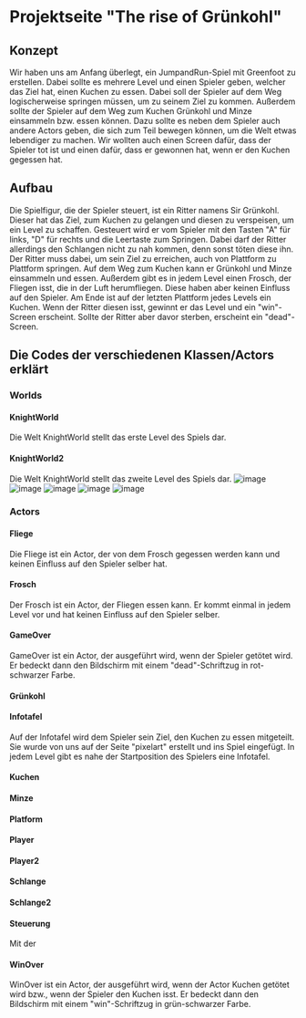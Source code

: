 # Projektseite "The rise of Grünkohl"



## Konzept
Wir haben uns am Anfang überlegt, ein JumpandRun-Spiel mit Greenfoot zu erstellen.
Dabei sollte es mehrere Level und einen Spieler geben, welcher das Ziel hat, einen Kuchen zu essen.
Dabei soll der Spieler auf dem Weg logischerweise springen müssen, um zu seinem Ziel zu kommen.
Außerdem sollte der Spieler auf dem Weg zum Kuchen Grünkohl und Minze einsammeln bzw. essen können.
Dazu sollte es neben dem Spieler auch andere Actors geben, die sich zum Teil bewegen können, um die Welt etwas lebendiger zu machen.
Wir wollten auch einen Screen dafür, dass der Spieler tot ist und einen dafür, dass er gewonnen hat, wenn er den Kuchen gegessen hat.

## Aufbau
Die Spielfigur, die der Spieler steuert, ist ein Ritter namens Sir Grünkohl.
Dieser hat das Ziel, zum Kuchen zu gelangen und diesen zu verspeisen, um ein Level zu schaffen.
Gesteuert wird er vom Spieler mit den Tasten "A" für links, "D" für rechts und die Leertaste zum Springen.
Dabei darf der Ritter allerdings den Schlangen nicht zu nah kommen, denn sonst töten diese ihn.
Der Ritter muss dabei, um sein Ziel zu erreichen, auch von Plattform zu Plattform springen.
Auf dem Weg zum Kuchen kann er Grünkohl und Minze einsammeln und essen.
Außerdem gibt es in jedem Level einen Frosch, der Fliegen isst, die in der Luft herumfliegen. 
Diese haben aber keinen Einfluss auf den Spieler.
Am Ende ist auf der letzten Plattform jedes Levels ein Kuchen.
Wenn der Ritter diesen isst, gewinnt er das Level und ein "win"-Screen erscheint.
Sollte der Ritter aber davor sterben, erscheint ein "dead"-Screen.


## Die Codes der verschiedenen Klassen/Actors erklärt

### Worlds

#### KnightWorld
Die Welt KnightWorld stellt das erste Level des Spiels dar.


#### KnightWorld2
Die Welt KnightWorld stellt das zweite Level des Spiels dar.
![image](https://user-images.githubusercontent.com/111414678/208299150-b10a35d7-f0fd-482b-a72c-ee2c01a988fa.png)
![image](https://user-images.githubusercontent.com/111414678/208299168-018865e1-8d84-4f0a-b0af-f8ce505cb48d.png)
![image](https://user-images.githubusercontent.com/111414678/208299190-1ce16aef-d0af-456e-b94a-452ae615c6a4.png)
![image](https://user-images.githubusercontent.com/111414678/208299245-32a5d327-f974-44c2-9273-8805382d0270.png)
![image](https://user-images.githubusercontent.com/111414678/208299264-47000b70-3aad-41a6-96e1-04e5d2b4d0bd.png)

### Actors

#### Fliege
Die Fliege ist ein Actor, der von dem Frosch gegessen werden kann und keinen Einfluss auf den Spieler selber hat.

#### Frosch
Der Frosch ist ein Actor, der Fliegen essen kann. Er kommt einmal in jedem Level vor und hat keinen Einfluss auf den Spieler selber.

#### GameOver
GameOver ist ein Actor, der ausgeführt wird, wenn der Spieler getötet wird. Er bedeckt dann den Bildschirm mit einem "dead"-Schriftzug in rot-schwarzer Farbe. 

#### Grünkohl


#### Infotafel
Auf der Infotafel wird dem Spieler sein Ziel, den Kuchen zu essen mitgeteilt. Sie wurde von uns auf der Seite "pixelart" erstellt und ins Spiel eingefügt. In jedem Level gibt es nahe der Startposition des Spielers eine Infotafel.

#### Kuchen


#### Minze


#### Platform


#### Player


#### Player2


#### Schlange


#### Schlange2


#### Steuerung
Mit der

#### WinOver
WinOver ist ein Actor, der ausgeführt wird, wenn der Actor Kuchen getötet wird bzw., wenn der Spieler den Kuchen isst. Er bedeckt dann den Bildschirm mit einem "win"-Schriftzug in grün-schwarzer Farbe. 
